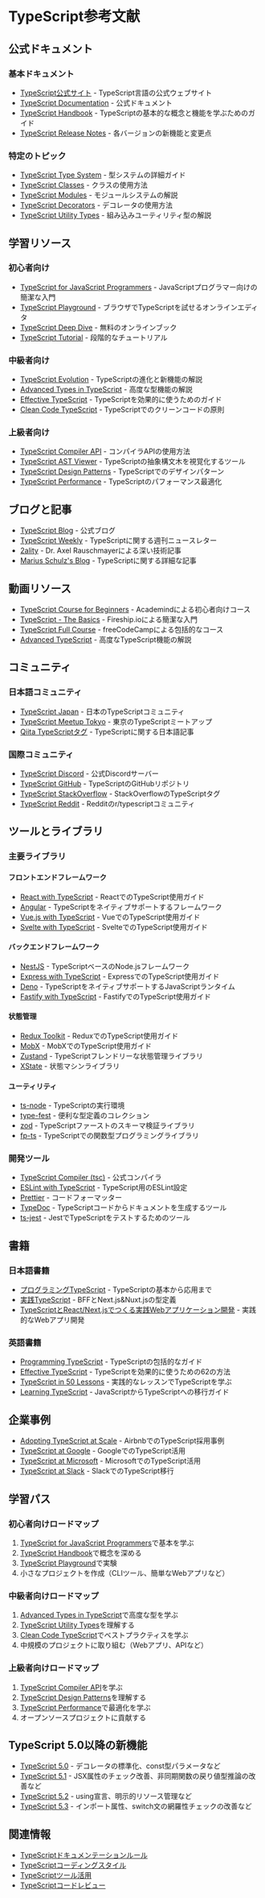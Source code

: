 # TypeScript参考文献

## 公式ドキュメント

### 基本ドキュメント

- [TypeScript公式サイト](https://www.typescriptlang.org/) - TypeScript言語の公式ウェブサイト
- [TypeScript Documentation](https://www.typescriptlang.org/docs/) - 公式ドキュメント
- [TypeScript Handbook](https://www.typescriptlang.org/docs/handbook/intro.html) - TypeScriptの基本的な概念と機能を学ぶためのガイド
- [TypeScript Release Notes](https://www.typescriptlang.org/docs/handbook/release-notes/) - 各バージョンの新機能と変更点

### 特定のトピック

- [TypeScript Type System](https://www.typescriptlang.org/docs/handbook/2/types-from-types.html) - 型システムの詳細ガイド
- [TypeScript Classes](https://www.typescriptlang.org/docs/handbook/2/classes.html) - クラスの使用方法
- [TypeScript Modules](https://www.typescriptlang.org/docs/handbook/modules.html) - モジュールシステムの解説
- [TypeScript Decorators](https://www.typescriptlang.org/docs/handbook/decorators.html) - デコレータの使用方法
- [TypeScript Utility Types](https://www.typescriptlang.org/docs/handbook/utility-types.html) - 組み込みユーティリティ型の解説

## 学習リソース

### 初心者向け

- [TypeScript for JavaScript Programmers](https://www.typescriptlang.org/docs/handbook/typescript-in-5-minutes.html) - JavaScriptプログラマー向けの簡潔な入門
- [TypeScript Playground](https://www.typescriptlang.org/play) - ブラウザでTypeScriptを試せるオンラインエディタ
- [TypeScript Deep Dive](https://basarat.gitbook.io/typescript/) - 無料のオンラインブック
- [TypeScript Tutorial](https://www.tutorialsteacher.com/typescript) - 段階的なチュートリアル

### 中級者向け

- [TypeScript Evolution](https://mariusschulz.com/blog/series/typescript-evolution) - TypeScriptの進化と新機能の解説
- [Advanced Types in TypeScript](https://www.typescriptlang.org/docs/handbook/advanced-types.html) - 高度な型機能の解説
- [Effective TypeScript](https://effectivetypescript.com/) - TypeScriptを効果的に使うためのガイド
- [Clean Code TypeScript](https://github.com/labs42io/clean-code-typescript) - TypeScriptでのクリーンコードの原則

### 上級者向け

- [TypeScript Compiler API](https://github.com/Microsoft/TypeScript/wiki/Using-the-Compiler-API) - コンパイラAPIの使用方法
- [TypeScript AST Viewer](https://ts-ast-viewer.com/) - TypeScriptの抽象構文木を視覚化するツール
- [TypeScript Design Patterns](https://refactoring.guru/design-patterns/typescript) - TypeScriptでのデザインパターン
- [TypeScript Performance](https://github.com/microsoft/TypeScript/wiki/Performance) - TypeScriptのパフォーマンス最適化

## ブログと記事

- [TypeScript Blog](https://devblogs.microsoft.com/typescript/) - 公式ブログ
- [TypeScript Weekly](https://www.typescript-weekly.com/) - TypeScriptに関する週刊ニュースレター
- [2ality](https://2ality.com/archive.html) - Dr. Axel Rauschmayerによる深い技術記事
- [Marius Schulz's Blog](https://mariusschulz.com/blog) - TypeScriptに関する詳細な記事

## 動画リソース

- [TypeScript Course for Beginners](https://www.youtube.com/watch?v=BwuLxPH8IDs) - Academindによる初心者向けコース
- [TypeScript - The Basics](https://www.youtube.com/watch?v=ahCwqrYpIuM) - Fireship.ioによる簡潔な入門
- [TypeScript Full Course](https://www.youtube.com/watch?v=gp5H0Vw39yw) - freeCodeCampによる包括的なコース
- [Advanced TypeScript](https://www.youtube.com/playlist?list=PLIvujZeVDLMx040-j1W4WFs1BxuTGdI_b) - 高度なTypeScript機能の解説

## コミュニティ

### 日本語コミュニティ

- [TypeScript Japan](https://typescript-jp.dev/) - 日本のTypeScriptコミュニティ
- [TypeScript Meetup Tokyo](https://typescript-jp.connpass.com/) - 東京のTypeScriptミートアップ
- [Qiita TypeScriptタグ](https://qiita.com/tags/typescript) - TypeScriptに関する日本語記事

### 国際コミュニティ

- [TypeScript Discord](https://discord.gg/typescript) - 公式Discordサーバー
- [TypeScript GitHub](https://github.com/microsoft/TypeScript) - TypeScriptのGitHubリポジトリ
- [TypeScript StackOverflow](https://stackoverflow.com/questions/tagged/typescript) - StackOverflowのTypeScriptタグ
- [TypeScript Reddit](https://www.reddit.com/r/typescript/) - Redditのr/typescriptコミュニティ

## ツールとライブラリ

### 主要ライブラリ

#### フロントエンドフレームワーク

- [React with TypeScript](https://reactjs.org/docs/static-type-checking.html#typescript) - ReactでのTypeScript使用ガイド
- [Angular](https://angular.io/guide/typescript-configuration) - TypeScriptをネイティブサポートするフレームワーク
- [Vue.js with TypeScript](https://vuejs.org/guide/typescript/overview.html) - VueでのTypeScript使用ガイド
- [Svelte with TypeScript](https://svelte.dev/docs#typescript) - SvelteでのTypeScript使用ガイド

#### バックエンドフレームワーク

- [NestJS](https://nestjs.com/) - TypeScriptベースのNode.jsフレームワーク
- [Express with TypeScript](https://expressjs.com/en/resources/frameworks/typescript.html) - ExpressでのTypeScript使用ガイド
- [Deno](https://deno.land/) - TypeScriptをネイティブサポートするJavaScriptランタイム
- [Fastify with TypeScript](https://www.fastify.io/docs/latest/Reference/TypeScript/) - FastifyでのTypeScript使用ガイド

#### 状態管理

- [Redux Toolkit](https://redux-toolkit.js.org/usage/usage-with-typescript) - ReduxでのTypeScript使用ガイド
- [MobX](https://mobx.js.org/installation.html#typescript) - MobXでのTypeScript使用ガイド
- [Zustand](https://github.com/pmndrs/zustand) - TypeScriptフレンドリーな状態管理ライブラリ
- [XState](https://xstate.js.org/docs/guides/typescript.html) - 状態マシンライブラリ

#### ユーティリティ

- [ts-node](https://github.com/TypeStrong/ts-node) - TypeScriptの実行環境
- [type-fest](https://github.com/sindresorhus/type-fest) - 便利な型定義のコレクション
- [zod](https://github.com/colinhacks/zod) - TypeScriptファーストのスキーマ検証ライブラリ
- [fp-ts](https://github.com/gcanti/fp-ts) - TypeScriptでの関数型プログラミングライブラリ

### 開発ツール

- [TypeScript Compiler (tsc)](https://www.typescriptlang.org/docs/handbook/compiler-options.html) - 公式コンパイラ
- [ESLint with TypeScript](https://typescript-eslint.io/) - TypeScript用のESLint設定
- [Prettier](https://prettier.io/) - コードフォーマッター
- [TypeDoc](https://typedoc.org/) - TypeScriptコードからドキュメントを生成するツール
- [ts-jest](https://kulshekhar.github.io/ts-jest/) - JestでTypeScriptをテストするためのツール

## 書籍

### 日本語書籍

- [プログラミングTypeScript](https://www.oreilly.co.jp/books/9784873119045/) - TypeScriptの基本から応用まで
- [実践TypeScript](https://gihyo.jp/book/2019/978-4-297-10460-0) - BFFとNext.js&Nuxt.jsの型定義
- [TypeScriptとReact/Next.jsでつくる実践Webアプリケーション開発](https://www.shuwasystem.co.jp/book/9784798067278.html) - 実践的なWebアプリ開発

### 英語書籍

- [Programming TypeScript](https://www.oreilly.com/library/view/programming-typescript/9781492037644/) - TypeScriptの包括的なガイド
- [Effective TypeScript](https://www.oreilly.com/library/view/effective-typescript/9781492053736/) - TypeScriptを効果的に使うための62の方法
- [TypeScript in 50 Lessons](https://typescript-book.com/) - 実践的なレッスンでTypeScriptを学ぶ
- [Learning TypeScript](https://www.oreilly.com/library/view/learning-typescript/9781098110321/) - JavaScriptからTypeScriptへの移行ガイド

## 企業事例

- [Adopting TypeScript at Scale](https://www.youtube.com/watch?v=P-J9Eg7hJwE) - AirbnbでのTypeScript採用事例
- [TypeScript at Google](https://www.youtube.com/watch?v=u-nxBPDdAFo) - GoogleでのTypeScript活用
- [TypeScript at Microsoft](https://devblogs.microsoft.com/typescript/how-microsoft-uses-typescript/) - MicrosoftでのTypeScript活用
- [TypeScript at Slack](https://slack.engineering/typescript-at-slack/) - SlackでのTypeScript移行

## 学習パス

### 初心者向けロードマップ

1. [TypeScript for JavaScript Programmers](https://www.typescriptlang.org/docs/handbook/typescript-in-5-minutes.html)で基本を学ぶ
2. [TypeScript Handbook](https://www.typescriptlang.org/docs/handbook/intro.html)で概念を深める
3. [TypeScript Playground](https://www.typescriptlang.org/play)で実験
4. 小さなプロジェクトを作成（CLIツール、簡単なWebアプリなど）

### 中級者向けロードマップ

1. [Advanced Types in TypeScript](https://www.typescriptlang.org/docs/handbook/advanced-types.html)で高度な型を学ぶ
2. [TypeScript Utility Types](https://www.typescriptlang.org/docs/handbook/utility-types.html)を理解する
3. [Clean Code TypeScript](https://github.com/labs42io/clean-code-typescript)でベストプラクティスを学ぶ
4. 中規模のプロジェクトに取り組む（Webアプリ、APIなど）

### 上級者向けロードマップ

1. [TypeScript Compiler API](https://github.com/Microsoft/TypeScript/wiki/Using-the-Compiler-API)を学ぶ
2. [TypeScript Design Patterns](https://refactoring.guru/design-patterns/typescript)を理解する
3. [TypeScript Performance](https://github.com/microsoft/TypeScript/wiki/Performance)で最適化を学ぶ
4. オープンソースプロジェクトに貢献する

## TypeScript 5.0以降の新機能

- [TypeScript 5.0](https://devblogs.microsoft.com/typescript/announcing-typescript-5-0/) - デコレータの標準化、const型パラメータなど
- [TypeScript 5.1](https://devblogs.microsoft.com/typescript/announcing-typescript-5-1/) - JSX属性のチェック改善、非同期関数の戻り値型推論の改善など
- [TypeScript 5.2](https://devblogs.microsoft.com/typescript/announcing-typescript-5-2/) - using宣言、明示的リソース管理など
- [TypeScript 5.3](https://devblogs.microsoft.com/typescript/announcing-typescript-5-3/) - インポート属性、switch文の網羅性チェックの改善など

## 関連情報

- [TypeScriptドキュメンテーションルール](tsdoc.md)
- [TypeScriptコーディングスタイル](tsstyle.md)
- [TypeScriptツール活用](tstools.md)
- [TypeScriptコードレビュー](tsreview.md)
